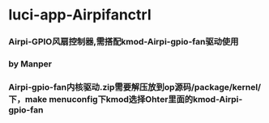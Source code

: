 # luci-app-Airpifanctrl
### Airpi-GPIO风扇控制器,需搭配kmod-Airpi-gpio-fan驱动使用
### by Manper
### Airpi-gpio-fan内核驱动.zip需要解压放到op源码/package/kernel/下，make menuconfig下kmod选择Ohter里面的kmod-Airpi-gpio-fan
